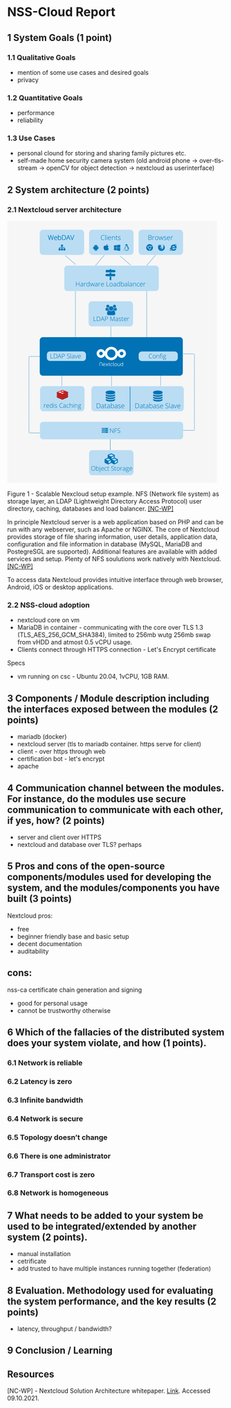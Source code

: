 # NSS-Cloud Report

## 1 System Goals (1 point)

### 1.1 Qualitative Goals
- mention of some use cases and desired goals
- privacy

### 1.2 Quantitative Goals
- performance
- reliability

### 1.3 Use Cases
- personal clound for storing and sharing family pictures etc.
- self-made home security camera system (old android phone -> over-tls-stream -> openCV for object detection -> nextcloud as userinterface)

## 2 System architecture (2 points)
### 2.1 Nextcloud server architecture

![Figure 1](fig-1-nextcloud-setup.png)

Figure 1 - Scalable Nexcloud setup example. NFS (Network file system) as storage layer, an LDAP (Lightweight Directory Access Protocol) user directory, caching, databases and load balancer.  [\[NC-WP\]](#nc-wp)

In principle Nextcloud server is a web application based on PHP and can be run with any webserver, such as Apache or NGINX. The core of Nextcloud provides storage of file sharing information, user details, application data, configuration and file information in database (MySQL, MariaDB and PostegreSGL are supported). Additional features are available with added services and setup. Plenty of NFS soulutions work natively with Nextcloud. [\[NC-WP\]](#nc-wp)

To access data Nextcloud provides intuitive interface through web browser, Android, iOS or desktop applications.

### 2.2 NSS-cloud adoption

- nextcloud core on vm
- MariaDB in container - communicating with the core over TLS 1.3 (TLS_AES_256_GCM_SHA384), limited to 256mb wutg 256mb swap from vHDD and atmost 0.5 vCPU usage.
- Clients connect through HTTPS connection - Let's Encrypt certificate

Specs
- vm running on csc - Ubuntu 20.04, 1vCPU, 1GB RAM.

## 3 Components / Module description including the interfaces exposed between the modules (2 points)
- mariadb (docker)
- nextcloud server (tls to mariadb container. https serve for client)
- client - over https through web 
- certification bot - let's encrypt 
- apache

## 4 Communication channel between the modules. For instance, do the modules use secure communication to communicate with each other, if yes, how? (2 points)

- server and client over HTTPS
- nextcloud and database over TLS? perhaps

## 5 Pros and cons of the open-source components/modules used for developing the system, and the modules/components you have built (3 points)

Nextcloud
pros:
- free
- beginner friendly base and basic setup
- decent documentation
- auditability

cons:
- 

nss-ca
certificate chain generation and signing
- good for personal usage
- cannot be trustworthy otherwise

## 6 Which of the fallacies of the distributed system does your system violate, and how (1 points).

### 6.1 Network is reliable
### 6.2 Latency is zero
### 6.3 Infinite bandwidth
### 6.4 Network is secure
### 6.5 Topology doesn’t change
### 6.6 There is one administrator
### 6.7 Transport cost is zero
### 6.8 Network is homogeneous

## 7 What needs to be added to your system be used to be integrated/extended by another system (2 points).
- manual installation
- cetrificate
- add trusted to have multiple instances running together (federation)

## 8 Evaluation. Methodology used for evaluating the system performance, and the key results (2 points)

- latency, throughput / bandwidth?

## 9 Conclusion / Learning

## Resources
<a id="nc-wp">\[NC-WP\]</a> - Nextcloud Solution Architecture whitepaper. [Link](https://nextcloud.com/media/wp135098u/Architecture-Whitepaper-WebVersion-072018.pdf). Accessed 09.10.2021.